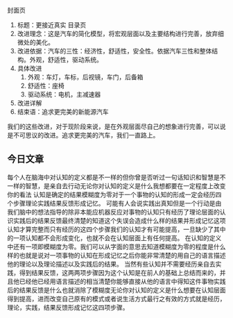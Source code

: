 
封面页
1. 标题：更接近真实
目录页
1. 改进理念：这是汽车的简化模型，将宏观层面以及主要结构进行完善，放弃细微处的美化。
2. 改进依据：汽车的三性：经济性，舒适性，安全性。依据汽车三性和整体结构。外观，舒适性，驱动系统。
3. 具体改进
	1. 外观：车灯，车标，后视镜，车门，后备箱
	2. 舒适性：座椅
	3. 驱动系统：电机，主减速器
4. 改进详解
5. 结束语：追求更完美的新能源汽车



我们的这些改进，对于现阶段来说，是在外观层面尽自己的想象进行完善，可以说是不可思议的改进。追求更完美的汽车，我们一直路上。


## 今日文章

每个人在脑海中对认知的定义都是不一样的但你曾是否听过一句话知识和智慧是不一样的智慧，是亲自去行动无论你对认知的定义是什么我想都要在一定程度上改变你的看法
认知是确定的结果模糊度为零对于一个事物的认知的形成一定会经历四个步骤理论实践结果反馈形成记忆。
可能有人会说实践出真知但是一个行动是由我们脑中的想法指导的除非本能应机器反应对事物的认知只有经历了理论层面的认识实践后的结果反馈最终清楚的知道这个失误会造成什么样的结果并形成记忆这项认知才算完整而只有经历的这四个步骤我们的认知才有可能提高，一旦缺少了其中的一项认知都不会形成变化，也就不会在认知层面上有任何提高。
在认知的定义中还有一项即模糊度为零。我们可以从字面的意思去知道模糊度为零的程度是什么样的也就是说对一项事物的认知在形成记忆之后你能非常清楚的用自己的语言描述他的理论以及理论描述以及实践后的结果。
当然有些认知并不需要经历亲自去实践，得到结果反馈，这两两项步骤因为这个认知是在前人的基础上总结而来的，并且他已经他已经用语言描述的相当清楚你能够直接从他的语言中得知这件事物实践后的结果反馈是什么也就消除了模糊度无论你对认知的定义是什么想要在认知层面得到提高，进而改变自己原有的模式或者说生活方式最行之有效的方式就是经历，理论，实践，结果反馈形成记忆这四项步骤。


